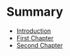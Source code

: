 # Summary

* [Introduction](README.md)
* [First Chapter](chapter1.md)
* [Second Chapter](test-1.md)

